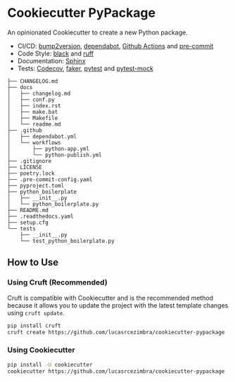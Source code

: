 # Cookiecutter PyPackage


An opinionated Cookiecutter to create a new Python package.

- CI/CD: [bump2version](https://github.com/c4urself/bump2version), [dependabot](https://github.com/dependabot), [Github Actions](https://github.com/features/actions) and [pre-commit](https://github.com/pre-commit/pre-commit)
- Code Style: [black](https://github.com/psf/black) and [ruff](https://github.com/astral-sh/ruff)
- Documentation: [Sphinx](https://github.com/sphinx-doc/sphinx)
- Tests: [Codecov](https://about.codecov.io/), [faker](https://github.com/joke2k/faker), [pytest](https://github.com/pytest-dev/pytest) and [pytest-mock](https://github.com/pytest-dev/pytest-mock/)


```
├── CHANGELOG.md
├── docs
│   ├── changelog.md
│   ├── conf.py
│   ├── index.rst
│   ├── make.bat
│   ├── Makefile
│   └── readme.md
├── .github
│   ├── dependabot.yml
│   └── workflows
│       ├── python-app.yml
│       └── python-publish.yml
├── .gitignore
├── LICENSE
├── poetry.lock
├── .pre-commit-config.yaml
├── pyproject.toml
├── python_boilerplate
│   ├── __init__.py
│   └── python_boilerplate.py
├── README.md
├── .readthedocs.yaml
├── setup.cfg
└── tests
    ├── __init__.py
    └── test_python_boilerplate.py
```


## How to Use

### Using Cruft (Recommended)

Cruft is compatible with Cookiecutter and is the recommended method because it allows you to update the project with the latest template changes using `cruft update`.

```bash
pip install cruft
cruft create https://github.com/lucasrcezimbra/cookiecutter-pypackage
```

### Using Cookiecutter

```bash
pip install -U cookiecutter
cookiecutter https://github.com/lucasrcezimbra/cookiecutter-pypackage
```
